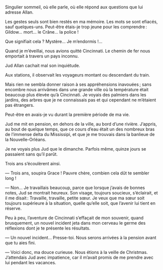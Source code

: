 Singulier sommeil, où elle parle, où elle répond aux questions que lui adresse Allan.

Les gestes seuls sont bien restés en ma mémoire. Les mots se sont efiacés, sauf quelques-uns. Peut-être étais-je trop jeune pour les comprendre : Gildow… mort… le Crâne… la police !

Que signifiait cela ? Mystère… Je m’endormis !…

Quand je m’éveillai, nous avions quitté Cincinnati. Le chemin de fer
nous emportait à travers un pays inconnu.

Jud Allan cachait mal son inquiétude.

Aux stations, il observait les voyageurs montant ou descendant du train.

Mais rien ne sembla donner raison à ses appréhensions inavouées ; sans
encombre nous arrivâmes dans une grande ville où la température était
beaucoup plus élevée qu’à Cincinnati. Je voyais des palmiers dans les jardins, des arbres que je ne connaissais pas et qui cependant ne m’étaient pas étrangers.

Peut-être en avais-je vu durant la première période de ma vie.

Jud me mit en pension, en dehors de la ville, au bord d’une rivière.
J’appris, au bout de quelque temps, que ce cours d’eau était un des nombreux bras de l’immense delta du Mississipi, et que je me trouvais dans la banlieue de la Nouvelle-Orléans.

Je ne voyais plus Jud que le dimanche. Parfois même, quinze jours se
passaient sans qu’il parût.

Trois ans s’écoulèrent ainsi.

— Trois ans, soupira Grace ! Pauvre chère, combien cela dût te sembler
long !

— Non… Je travaillais beaucoup, parce que lorsque j’avais de bonnes
notes, Jud se montrait heureux. Son visage, toujours soucieux, s’éclairait, et il me disait : Travaille, travaille, petite sœur. Je veux que ma sœur soit toujours supérieure à la situation, quelle qu’elle soit, que l’avenir lui tient en réserve.

Peu à peu, l’aventure de Cincinnati s’effaçait de mon souvenir, quand
brusquement, un nouvel incident jeta dans mon cerveau le germe des
réflexions dont je te présente les résultats.

— Un nouvel incident… Presse-toi. Nous serons arrivées à la pension
avant que tu aies fini.

— Voici donc, ma douce curieuse. Nous étions à la veille de Christmas.
J’attendais Jud avec impatience, car il m’avait promis de me prendre avec lui pendant les vacances.
